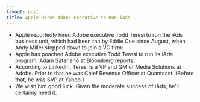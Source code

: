 ```yaml
---
layout: post
title: Apple Hires Adobe Executive to Run iAds
---
```

* Apple reportedly hired Adobe executive Todd Teresi to run the iAds business unit, which had been ran by Eddie Cue since August, when Andy Miller stepped down to join a VC firm:
* Apple has poached Adobe executive Todd Teresi to run its iAds program, Adam Satariano at Bloomberg reports.
* According to LinkedIn, Teresi is a VP and GM of Media Solutions at Adobe. Prior to that he was Chief Revenue Officer at Quantcast. (Before that, he was SVP at Yahoo.)
* We wish him good luck. Given the moderate success of iAds, he’ll certainly need it.

